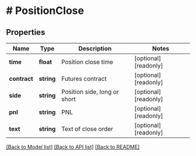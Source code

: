 # # PositionClose

## Properties

Name | Type | Description | Notes
------------ | ------------- | ------------- | -------------
**time** | **float** | Position close time | [optional] [readonly] 
**contract** | **string** | Futures contract | [optional] [readonly] 
**side** | **string** | Position side, long or short | [optional] [readonly] 
**pnl** | **string** | PNL | [optional] [readonly] 
**text** | **string** | Text of close order | [optional] [readonly] 

[[Back to Model list]](../../README.md#documentation-for-models) [[Back to API list]](../../README.md#documentation-for-api-endpoints) [[Back to README]](../../README.md)
